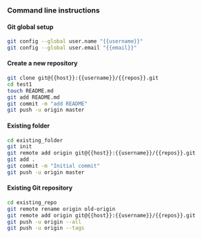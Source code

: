 
### Command line instructions

#### Git global setup

```bash
git config --global user.name "{{username}}"
git config --global user.email "{{email}}"
```

#### Create a new repository

```bash
git clone git@{{host}}:{{username}}/{{repos}}.git
cd test1
touch README.md
git add README.md
git commit -m "add README"
git push -u origin master
```

#### Existing folder

```bash
cd existing_folder
git init
git remote add origin git@{{host}}:{{username}}/{{repos}}.git
git add .
git commit -m "Initial commit"
git push -u origin master
```

#### Existing Git repository

```bash
cd existing_repo
git remote rename origin old-origin
git remote add origin git@{{host}}:{{username}}/{{repos}}.git
git push -u origin --all
git push -u origin --tags
```